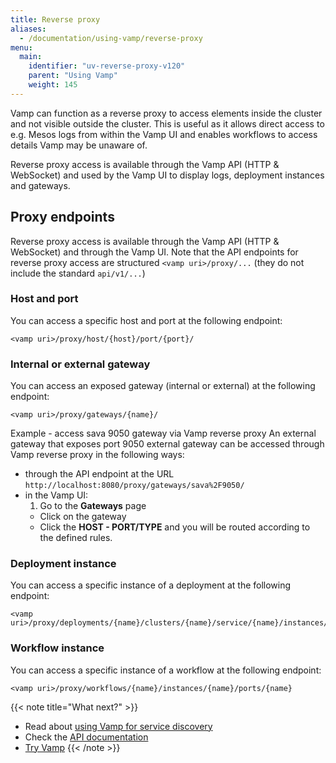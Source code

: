```yaml
---
title: Reverse proxy
aliases:
  - /documentation/using-vamp/reverse-proxy
menu:
  main:
    identifier: "uv-reverse-proxy-v120"
    parent: "Using Vamp"
    weight: 145
---
```


Vamp can function as a reverse proxy to access elements inside the cluster and not visible outside the cluster. This is useful as it allows direct access to e.g. Mesos logs from within the Vamp UI and enables workflows to access details Vamp may be unaware of.

Reverse proxy access is available through the Vamp API (HTTP & WebSocket) and used by the Vamp UI to display logs, deployment instances and gateways.

## Proxy endpoints

Reverse proxy access is available through the Vamp API (HTTP & WebSocket) and through the Vamp UI. Note that the API endpoints for reverse proxy access are structured `<vamp uri>/proxy/...` (they do not include the standard `api/v1/...`)

### Host and port

You can access a specific host and port at the following endpoint:

```
<vamp uri>/proxy/host/{host}/port/{port}/
```

### Internal or external gateway

You can access an exposed gateway (internal or external) at the following endpoint:

```
<vamp uri>/proxy/gateways/{name}/
```

Example - access sava 9050 gateway via Vamp reverse proxy
An external gateway that exposes port 9050 external gateway can be accessed through Vamp reverse proxy in the following ways:

- through the API endpoint at the URL `http://localhost:8080/proxy/gateways/sava%2F9050/`
- in the Vamp UI:
  1. Go to the **Gateways** page
  - Click on the gateway
  - Click the **HOST - PORT/TYPE** and you will be routed according to the defined rules.

### Deployment instance

You can access a specific instance of a deployment at the following endpoint:

```
<vamp uri>/proxy/deployments/{name}/clusters/{name}/service/{name}/instances/{name}/ports/{name}
```

### Workflow instance

You can access a specific instance of a workflow at the following endpoint:

```
<vamp uri>/proxy/workflows/{name}/instances/{name}/ports/{name}
```

{{< note title="What next?" >}}

- Read about [using Vamp for service discovery](/documentation/using-vamp/v1.0.0/service-discovery/)
- Check the [API documentation](/documentation/api/api-reference)
- [Try Vamp](/documentation/installation/hello-world)
  {{< /note >}}
